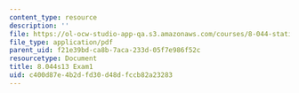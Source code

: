 ```yaml
---
content_type: resource
description: ''
file: https://ol-ocw-studio-app-qa.s3.amazonaws.com/courses/8-044-statistical-physics-i-spring-2013/c400d87e4b2dfd30d48dfccb82a23283_MIT8_044S14_exam1_04.pdf
file_type: application/pdf
parent_uid: f21e39bd-ca8b-7aca-233d-05f7e986f52c
resourcetype: Document
title: 8.044s13 Exam1
uid: c400d87e-4b2d-fd30-d48d-fccb82a23283
---
```

